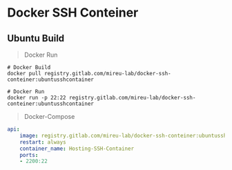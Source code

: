 # Docker SSH Conteiner



## Ubuntu Build

> Docker Run
```
# Docker Build
docker pull registry.gitlab.com/mireu-lab/docker-ssh-conteiner:ubuntusshcontainer

# Docker Run
docker run -p 22:22 registry.gitlab.com/mireu-lab/docker-ssh-conteiner:ubuntusshcontainer
```


> Docker-Compose
```yml
api:
    image: registry.gitlab.com/mireu-lab/docker-ssh-conteiner:ubuntusshcontainer
    restart: always
    container_name: Hosting-SSH-Container
    ports:
    - 2200:22
```
